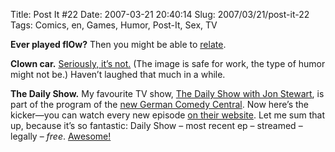 Title: Post It #22
Date: 2007-03-21 20:40:14
Slug: 2007/03/21/post-it-22
Tags: Comics, en, Games, Humor, Post-It, Sex, TV


**Ever played flOw?** Then you might be able to [relate][1].

**Clown car.** [Seriously, it’s not.][2] (The image is safe for work, the type of humor might not be.) Haven’t laughed that much in a while.

**The Daily Show.** My favourite TV show, [The Daily Show with Jon Stewart][3], is part of the program of the [new German Comedy Central][4]. Now here’s the kicker—you can watch every new episode [on their website][5]. Let me sum that up, because it’s so fantastic: Daily Show – most recent ep – streamed – legally – _free_. [Awesome!][5]

   [1]: http://www.penny-arcade.com/comic/2007/03/12
   [2]: http://www.flickr.com/photos/dulamae/175866636/
   [3]: http://en.wikipedia.org/wiki/The_Daily_Show_with_Jon_Stewart
   [4]: http://www.comedycentral.de/
   [5]: http://www.comedycentral.de/Shows/Detail/id/204372/name/The%2BDaily%2BShow%2Bwith%2BJon%2BStewart
